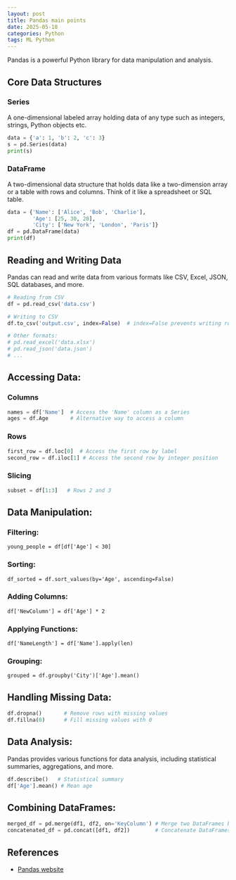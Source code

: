 ```yaml
---
layout: post
title: Pandas main points 
date: 2025-05-18
categories: Python
tags: ML Python
---
```


Pandas is a powerful Python library for data manipulation and analysis.

## Core Data Structures

### Series
A one-dimensional labeled array holding data of any type such as integers, strings, Python objects etc.
```py
data = {'a': 1, 'b': 2, 'c': 3}
s = pd.Series(data)
print(s)
```

### DataFrame
A two-dimensional data structure that holds data like a two-dimension array or a table with rows and columns.
Think of it like a spreadsheet or SQL table.
```py
data = {'Name': ['Alice', 'Bob', 'Charlie'],
        'Age': [25, 30, 28],
        'City': ['New York', 'London', 'Paris']}
df = pd.DataFrame(data)
print(df)
```

## Reading and Writing Data

Pandas can read and write data from various formats like CSV, Excel, JSON, SQL databases, and more.
```py
# Reading from CSV
df = pd.read_csv('data.csv')

# Writing to CSV
df.to_csv('output.csv', index=False)  # index=False prevents writing row indices

# Other formats:
# pd.read_excel('data.xlsx')
# pd.read_json('data.json')
# ...
```

## Accessing Data:

### Columns
```py
names = df['Name']  # Access the 'Name' column as a Series
ages = df.Age       # Alternative way to access a column
```

### Rows
```py
first_row = df.loc[0]  # Access the first row by label
second_row = df.iloc[1] # Access the second row by integer position
```

### Slicing
```py
subset = df[1:3]   # Rows 2 and 3
```

## Data Manipulation:

### Filtering:
`young_people = df[df['Age'] < 30]`

### Sorting:
`df_sorted = df.sort_values(by='Age', ascending=False)`

### Adding Columns:
`df['NewColumn'] = df['Age'] * 2`

### Applying Functions:
`df['NameLength'] = df['Name'].apply(len)`

### Grouping:
`grouped = df.groupby('City')['Age'].mean()`

## Handling Missing Data:
```py
df.dropna()       # Remove rows with missing values
df.fillna(0)      # Fill missing values with 0
```

## Data Analysis:

Pandas provides various functions for data analysis, including statistical summaries, aggregations, and more.
```py
df.describe()   # Statistical summary
df['Age'].mean() # Mean age
```

## Combining DataFrames:

```py
merged_df = pd.merge(df1, df2, on='KeyColumn') # Merge two DataFrames based on a common column
concatenated_df = pd.concat([df1, df2])        # Concatenate DataFrames
```

## References

- [Pandas website](https://pandas.pydata.org/docs)